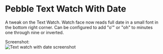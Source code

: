 Pebble Text Watch With Date
=================

A tweak on the Text Watch. Watch face now reads full date in a small font in the bottom right corner. Can be configured to add "o'" or "oh" to minutes one through nine or inverted.

Screenshot:  
![Text watch with date screenshot](http://imgur.com/2XR1rfF)
